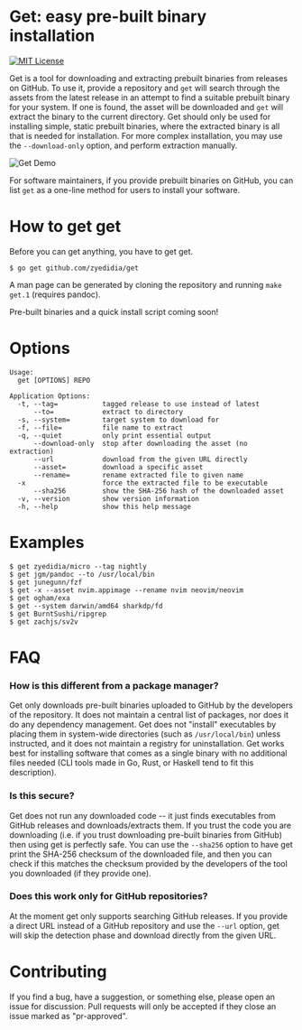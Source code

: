 # Get: easy pre-built binary installation

[![MIT License](https://img.shields.io/badge/license-MIT-blue.svg)](https://github.com/zyedidia/get/blob/master/LICENSE)

Get is a tool for downloading and extracting prebuilt binaries from releases
on GitHub. To use it, provide a repository and `get` will search through the
assets from the latest release in an attempt to find a suitable prebuilt
binary for your system. If one is found, the asset will be downloaded and
`get` will extract the binary to the current directory. Get should only be
used for installing simple, static prebuilt binaries, where the extracted
binary is all that is needed for installation. For more complex installation,
you may use the `--download-only` option, and perform extraction manually.

![Get Demo](https://github.com/zyedidia/blobs/blob/master/get-demo.gif)

For software maintainers, if you provide prebuilt binaries on GitHub, you can list `get`
as a one-line method for users to install your software.

# How to get get

Before you can get anything, you have to get get.

```
$ go get github.com/zyedidia/get
```

A man page can be generated by cloning the repository and running `make get.1`
(requires pandoc).

Pre-built binaries and a quick install script coming soon!

# Options

```
Usage:
  get [OPTIONS] REPO

Application Options:
  -t, --tag=           tagged release to use instead of latest
      --to=            extract to directory
  -s, --system=        target system to download for
  -f, --file=          file name to extract
  -q, --quiet          only print essential output
      --download-only  stop after downloading the asset (no extraction)
      --url            download from the given URL directly
      --asset=         download a specific asset
      --rename=        rename extracted file to given name
  -x                   force the extracted file to be executable
      --sha256         show the SHA-256 hash of the downloaded asset
  -v, --version        show version information
  -h, --help           show this help message
```

# Examples

```
$ get zyedidia/micro --tag nightly
$ get jgm/pandoc --to /usr/local/bin
$ get junegunn/fzf
$ get -x --asset nvim.appimage --rename nvim neovim/neovim
$ get ogham/exa
$ get --system darwin/amd64 sharkdp/fd
$ get BurntSushi/ripgrep
$ get zachjs/sv2v
```

# FAQ

### How is this different from a package manager?

Get only downloads pre-built binaries uploaded to GitHub by the developers of the repository. It does not maintain a central list of packages, nor does it do any dependency management. Get does not "install" executables by placing them in system-wide directories (such as `/usr/local/bin`) unless instructed, and it does not maintain a registry for uninstallation. Get works best for installing software that comes as a single binary with no additional files needed (CLI tools made in Go, Rust, or Haskell tend to fit this description).

### Is this secure?

Get does not run any downloaded code -- it just finds executables from GitHub releases and downloads/extracts them. If you trust the code you are downloading (i.e. if you trust downloading pre-built binaries from GitHub) then using get is perfectly safe. You can use the `--sha256` option to have get print the SHA-256 checksum of the downloaded file, and then you can check if this matches the checksum provided by the developers of the tool you downloaded (if they provide one).

### Does this work only for GitHub repositories?

At the moment get only supports searching GitHub releases. If you provide a direct URL instead of a GitHub repository and use the `--url` option, get will skip the detection phase and download directly from the given URL.

# Contributing

If you find a bug, have a suggestion, or something else, please open an issue for discussion. Pull requests will only be accepted if they close an issue marked as "pr-approved".
